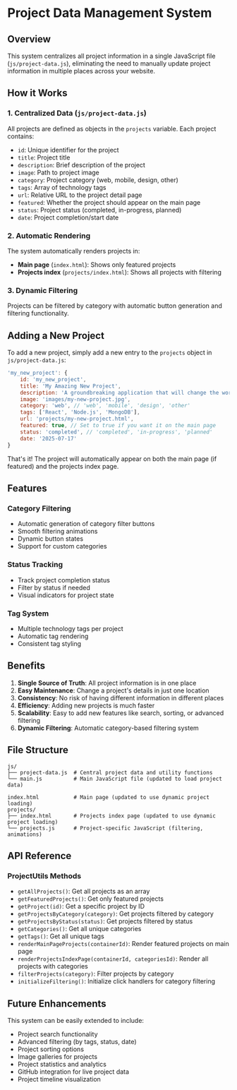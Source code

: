 # Project Data Management System

## Overview
This system centralizes all project information in a single JavaScript file (`js/project-data.js`), eliminating the need to manually update project information in multiple places across your website.

## How it Works

### 1. Centralized Data (`js/project-data.js`)
All projects are defined as objects in the `projects` variable. Each project contains:
- `id`: Unique identifier for the project
- `title`: Project title
- `description`: Brief description of the project
- `image`: Path to project image
- `category`: Project category (web, mobile, design, other)
- `tags`: Array of technology tags
- `url`: Relative URL to the project detail page
- `featured`: Whether the project should appear on the main page
- `status`: Project status (completed, in-progress, planned)
- `date`: Project completion/start date

### 2. Automatic Rendering
The system automatically renders projects in:
- **Main page** (`index.html`): Shows only featured projects
- **Projects index** (`projects/index.html`): Shows all projects with filtering

### 3. Dynamic Filtering
Projects can be filtered by category with automatic button generation and filtering functionality.

## Adding a New Project

To add a new project, simply add a new entry to the `projects` object in `js/project-data.js`:

```javascript
'my_new_project': {
    id: 'my_new_project',
    title: 'My Amazing New Project',
    description: 'A groundbreaking application that will change the world.',
    image: 'images/my-new-project.jpg',
    category: 'web', // 'web', 'mobile', 'design', 'other'
    tags: ['React', 'Node.js', 'MongoDB'],
    url: 'projects/my-new-project.html',
    featured: true, // Set to true if you want it on the main page
    status: 'completed', // 'completed', 'in-progress', 'planned'
    date: '2025-07-17'
}
```

That's it! The project will automatically appear on both the main page (if featured) and the projects index page.

## Features

### Category Filtering
- Automatic generation of category filter buttons
- Smooth filtering animations
- Dynamic button states
- Support for custom categories

### Status Tracking
- Track project completion status
- Filter by status if needed
- Visual indicators for project state

### Tag System
- Multiple technology tags per project
- Automatic tag rendering
- Consistent tag styling

## Benefits

1. **Single Source of Truth**: All project information is in one place
2. **Easy Maintenance**: Change a project's details in just one location
3. **Consistency**: No risk of having different information in different places
4. **Efficiency**: Adding new projects is much faster
5. **Scalability**: Easy to add new features like search, sorting, or advanced filtering
6. **Dynamic Filtering**: Automatic category-based filtering system

## File Structure

```
js/
├── project-data.js  # Central project data and utility functions
└── main.js          # Main JavaScript file (updated to load project data)

index.html           # Main page (updated to use dynamic project loading)
projects/
├── index.html       # Projects index page (updated to use dynamic project loading)
└── projects.js      # Project-specific JavaScript (filtering, animations)
```

## API Reference

### ProjectUtils Methods

- `getAllProjects()`: Get all projects as an array
- `getFeaturedProjects()`: Get only featured projects
- `getProject(id)`: Get a specific project by ID
- `getProjectsByCategory(category)`: Get projects filtered by category
- `getProjectsByStatus(status)`: Get projects filtered by status
- `getCategories()`: Get all unique categories
- `getTags()`: Get all unique tags
- `renderMainPageProjects(containerId)`: Render featured projects on main page
- `renderProjectsIndexPage(containerId, categoriesId)`: Render all projects with categories
- `filterProjects(category)`: Filter projects by category
- `initializeFiltering()`: Initialize click handlers for category filtering

## Future Enhancements

This system can be easily extended to include:
- Project search functionality
- Advanced filtering (by tags, status, date)
- Project sorting options
- Image galleries for projects
- Project statistics and analytics
- GitHub integration for live project data
- Project timeline visualization

